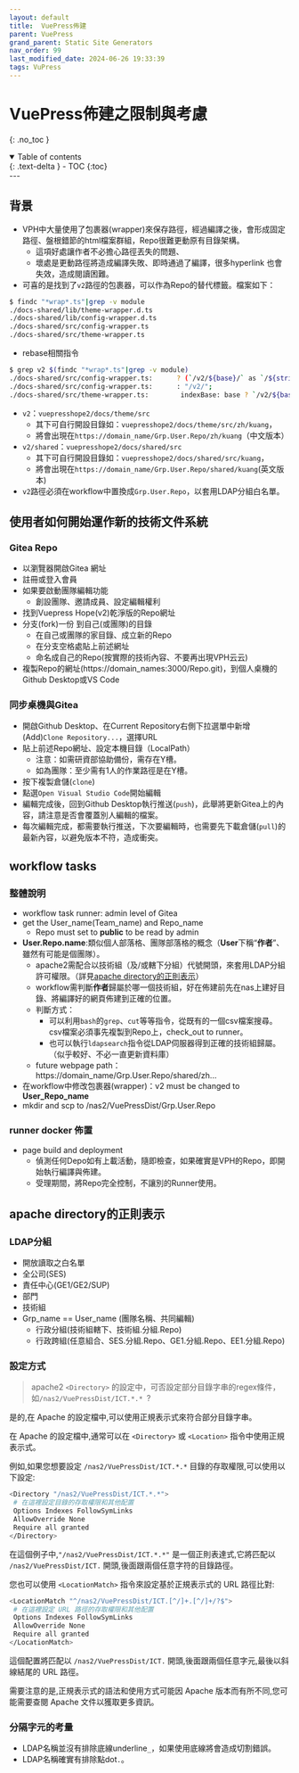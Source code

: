 ```yaml
---
layout: default
title:  VuePress佈建
parent: VuePress
grand_parent: Static Site Generators
nav_order: 99
last_modified_date: 2024-06-26 19:33:39
tags: VuPress
---
```


# VuePress佈建之限制與考慮
{: .no_toc }

<details open markdown="block">
  <summary>
    Table of contents
  </summary>
  {: .text-delta }
- TOC
{:toc}
</details>
---

## 背景

- VPH中大量使用了包裹器(wrapper)來保存路徑，經過編譯之後，會形成固定路徑、盤根錯節的html檔案群組，Repo很難更動原有目錄架構。
  - 這項好處讓作者不必擔心路徑丟失的問題、
  - 壞處是更動路徑將造成編譯失敗、即時通過了編譯，很多hyperlink 也會失效，造成閱讀困難。
- 可喜的是找到了`v2`路徑的包裹器，可以作為Repo的替代標籤。檔案如下：

```bash
$ findc "*wrap*.ts"|grep -v module
./docs-shared/lib/theme-wrapper.d.ts
./docs-shared/lib/config-wrapper.d.ts
./docs-shared/src/config-wrapper.ts
./docs-shared/src/theme-wrapper.ts
```

- rebase相關指令

```bash
$ grep v2 $(findc "*wrap*.ts"|grep -v module)
./docs-shared/src/config-wrapper.ts:      ? (`/v2/${base}/` as `/${string}/`)
./docs-shared/src/config-wrapper.ts:      : "/v2/";
./docs-shared/src/theme-wrapper.ts:        indexBase: base ? `/v2/${base}/` : "/v2/",
```

- `v2`：`vuepresshope2/docs/theme/src`
  - 其下可自行開設目錄如：`vuepresshope2/docs/theme/src/zh/kuang`，
  - 將會出現在`https://domain_name/Grp.User.Repo/zh/kuang`（中文版本）
- `v2/shared`：`vuepresshope2/docs/shared/src`
  - 其下可自行開設目錄如：`vuepresshope2/docs/shared/src/kuang`，
  - 將會出現在`https://domain_name/Grp.User.Repo/shared/kuang`(英文版本)
- `v2`路徑必須在workflow中置換成`Grp.User.Repo`，以套用LDAP分組白名單。

## 使用者如何開始運作新的技術文件系統

### Gitea Repo

- 以瀏覽器開啟Gitea 網址
- 註冊或登入會員
- 如果要啟動團隊編輯功能
  - 創設團隊、邀請成員、設定編輯權利
- 找到Vuepress Hope(v2)乾淨版的Repo網址
- 分支(fork)一份 到自己(或團隊)的目錄
  - 在自己或團隊的家目錄、成立新的Repo
  - 在分支空格處貼上前述網址
  - 命名成自己的Repo(按實際的技術內容、不要再出現VPH云云)
- 複製Repo的網址(https://domain_names:3000/Repo.git)，到個人桌機的Github Desktop或VS Code

### 同步桌機與Gitea

- 開啟Github Desktop、在Current Repository右側下拉選單中新增(Add)`Clone Repository...`，選擇URL
- 貼上前述Repo網址、設定本機目錄（LocalPath）
  - 注意：如需研資部協助備份，需存在Y槽。
  - 如為團隊：至少需有1人的作業路徑是在Y槽。
- 按下複製倉儲(`clone`)
- 點選`Open Visual Studio Code`開始編輯
- 編輯完成後，回到Github Desktop執行推送(`push`)，此舉將更新Gitea上的內容，請注意是否會覆蓋別人編輯的檔案。
- 每次編輯完成，都需要執行推送，下次要編輯時，也需要先下載倉儲(`pull`)的最新內容，以避免版本不符，造成衝突。

## workflow tasks

### 整體說明

- workflow task runner: admin level of Gitea
- get the User_name(Team_name) and Repo_name
  - Repo must set to **public** to be read by admin
- **User.Repo.name**:類似個人部落格、團隊部落格的概念（**User**下稱“**作者**”、雖然有可能是個團隊）。
  - apache2需配合以技術組（及/或轄下分組）代號開頭，來套用LDAP分組許可權限。（詳見[apache directory的正則表示](#apache-directory的正則表示)）
  - workflow需判斷**作者**歸屬於哪一個技術組，好在佈建前先在nas上建好目錄、將編譯好的網頁佈建到正確的位置。
  - 判斷方式：
    - 可以利用`bash`的`grep`、`cut`等等指令，從既有的一個csv檔案搜尋。csv檔案必須事先複製到Repo上，check_out to runner。
    - 也可以執行`ldapsearch`指令從LDAP伺服器得到正確的技術組歸屬。（似乎較好、不必一直更新資料庫）
  - future webpage path：https://domain_name/Grp.User.Repo/shared/zh...
- 在workflow中修改包裹器(wrapper)：v2 must be changed to **User_Repo_name**
- mkdir and scp to /nas2/VuePressDist/Grp.User.Repo

### runner docker 佈置

- page build and deployment
  - 偵測任何Depo如有上載活動，隨即檢查，如果確實是VPH的Repo，即開始執行編譯與佈建。
  - 受理期間，將Repo完全控制，不讓別的Runner使用。


## apache directory的正則表示

### LDAP分組

- 開放讀取之白名單
- 全公司(SES)
- 責任中心(GE1/GE2/SUP)
- 部門
- 技術組
- Grp_name == User_name (團隊名稱、共同編輯)
  - 行政分組(技術組轄下、技術組.分組.Repo)
  - 行政跨組(任意組合、SES.分組.Repo、GE1.分組.Repo、EE1.分組.Repo)

### 設定方式

> apache2 `<Directory>` 的設定中，可否設定部分目錄字串的regex條件，如`/nas2/VuePressDist/ICT.*.* `?

是的,在 Apache 的設定檔中,可以使用正規表示式來符合部分目錄字串。

在 Apache 的設定檔中,通常可以在 `<Directory>` 或 `<Location>` 指令中使用正規表示式。

例如,如果您想要設定 `/nas2/VuePressDist/ICT.*.*` 目錄的存取權限,可以使用以下設定:

```bash
<Directory "/nas2/VuePressDist/ICT.*.*">
 # 在這裡設定目錄的存取權限和其他配置
 Options Indexes FollowSymLinks
 AllowOverride None
 Require all granted
</Directory>
```

在這個例子中,`"/nas2/VuePressDist/ICT.*.*"` 是一個正則表達式,它將匹配以 `/nas2/VuePressDist/ICT.` 開頭,後面跟兩個任意字符的目錄路徑。

您也可以使用 `<LocationMatch>` 指令來設定基於正規表示式的 URL 路徑比對:

```bash
<LocationMatch "^/nas2/VuePressDist/ICT.[^/]+.[^/]+/?$">
 # 在這裡設定 URL 路徑的存取權限和其他配置
 Options Indexes FollowSymLinks
 AllowOverride None
 Require all granted
</LocationMatch>
```

這個配置將匹配以 `/nas2/VuePressDist/ICT.` 開頭,後面跟兩個任意字元,最後以斜線結尾的 URL 路徑。

需要注意的是,正規表示式的語法和使用方式可能因 Apache 版本而有所不同,您可能需要查閱 Apache 文件以獲取更多資訊。

### 分隔字元的考量

- LDAP名稱並沒有排除底線underline`_`，如果使用底線將會造成切割錯誤。
- LDAP名稱確實有排除點dot`.`。